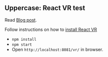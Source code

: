 ## Uppercase: React VR test

Read [Blog post](https://medium.com/uppercase-as/dabbling-with-react-vr-bacc8a9cfefd).

Follow instructions on how to [install React VR](https://facebook.github.io/react-vr/docs/getting-started.html#content)

* `npm install`
* `npm start`
*  Open `http://localhost:8081/vr/` in browser.
